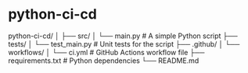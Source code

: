 # python-ci-cd

python-ci-cd/
│
├── src/
│   └── main.py        # A simple Python script
├── tests/
│   └── test_main.py   # Unit tests for the script
├── .github/
│   └── workflows/
│       └── ci.yml     # GitHub Actions workflow file
├── requirements.txt   # Python dependencies
└── README.md
